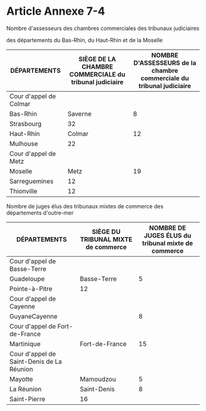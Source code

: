 # Article Annexe 7-4

Nombre d'assesseurs des chambres commerciales des tribunaux judiciaires

des départements du Bas-Rhin, du Haut-Rhin et de la Moselle

| DÉPARTEMENTS | SIÈGE DE LA CHAMBRE COMMERCIALE du tribunal judiciaire | NOMBRE D'ASSESSEURS de la chambre commerciale du tribunal judiciaire |
| --- | --- | --- |
| Cour d'appel de Colmar | | |
| Bas-Rhin | Saverne | 8 |
| Strasbourg | 32 |
| Haut-Rhin | Colmar | 12 |
| Mulhouse | 22 |
| Cour d'appel de Metz | | |
| Moselle | Metz | 19 |
| Sarreguemines | 12 |
| Thionville | 12 |

Nombre de juges élus des tribunaux mixtes de commerce des départements d'outre-mer

| DÉPARTEMENTS | SIÈGE DU TRIBUNAL MIXTE de commerce | NOMBRE DE JUGES ÉLUS du tribunal mixte de commerce |
| --- | --- | --- |
| Cour d'appel de Basse-Terre | | |
| Guadeloupe | Basse-Terre | 5 |
| Pointe-à-Pitre | 12 |
| Cour d'appel de Cayenne | | |
| GuyaneCayenne |  | 8 |
| Cour d'appel de Fort-de-France | | |
| Martinique | Fort-de-France | 15 |
| Cour d'appel de Saint-Denis de La Réunion | | |
| Mayotte | Mamoudzou | 5 |
| La Réunion | Saint-Denis | 8 |
| Saint-Pierre | 16 |
